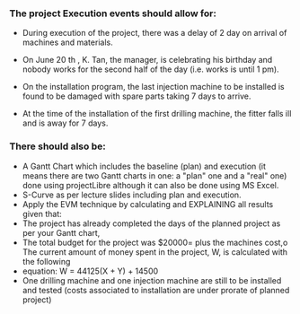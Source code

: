 

### The project Execution events should allow for:

+ During execution of the project, there was a delay of 2 day on arrival of machines and materials.

+ On June 20 th , K. Tan, the manager, is celebrating his birthday and nobody works for the second half of the day (i.e. works is until 1 pm).

+ On the installation program, the last injection machine to be installed is found to be damaged with spare parts taking 7 days to arrive.

+ At the time of the installation of the first drilling machine, the fitter falls ill and is away for 7 days.

### There should also be:

+ A Gantt Chart which includes the baseline (plan) and execution (it means there are two Gantt charts in one: a "plan" one and a "real" one) done using projectLibre although it can also be done using MS Excel.
+ S-Curve as per lecture slides including plan and execution.
+ Apply the EVM technique by calculating and EXPLAINING all results given that:
+ The project has already completed the days of the planned project as per your Gantt chart,
+ The total budget for the project was $20000= plus the machines cost,o The current amount of money spent in the project, W, is calculated with the following
+ equation: W = 44125(X + Y) + 14500
+ One drilling machine and one injection machine are still to be installed and tested (costs associated to installation are under prorate of planned project)



